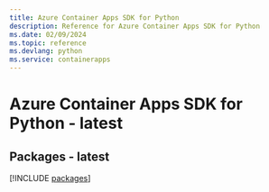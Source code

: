 ```yaml
---
title: Azure Container Apps SDK for Python
description: Reference for Azure Container Apps SDK for Python
ms.date: 02/09/2024
ms.topic: reference
ms.devlang: python
ms.service: containerapps
---
```

# Azure Container Apps SDK for Python - latest
## Packages - latest
[!INCLUDE [packages](container-apps-index.md)]
